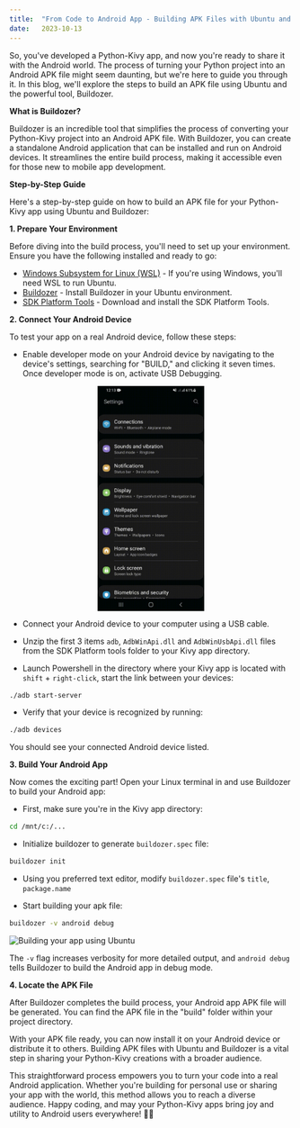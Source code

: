 ```yaml
---
title:  "From Code to Android App - Building APK Files with Ubuntu and Buildozer on a Windows Machine"
date:   2023-10-13
---
```


So, you've developed a Python-Kivy app, and now you're ready to share it with the Android world. The process of turning your Python project into an Android APK file might seem daunting, but we're here to guide you through it. In this blog, we'll explore the steps to build an APK file using Ubuntu and the powerful tool, Buildozer.

**What is Buildozer?**

Buildozer is an incredible tool that simplifies the process of converting your Python-Kivy project into an Android APK file. With Buildozer, you can create a standalone Android application that can be installed and run on Android devices. It streamlines the entire build process, making it accessible even for those new to mobile app development.

**Step-by-Step Guide**

Here's a step-by-step guide on how to build an APK file for your Python-Kivy app using Ubuntu and Buildozer:

**1. Prepare Your Environment**

Before diving into the build process, you'll need to set up your environment. Ensure you have the following installed and ready to go:

- [Windows Subsystem for Linux (WSL)](https://learn.microsoft.com/en-us/windows/wsl/install) - If you're using Windows, you'll need WSL to run Ubuntu.
- [Buildozer](https://buildozer.readthedocs.io/en/latest/installation.html) - Install Buildozer in your Ubuntu environment.
- [SDK Platform Tools](https://developer.android.com/tools/releases/platform-tools#downloads) - Download and install the SDK Platform Tools.

**2. Connect Your Android Device**

To test your app on a real Android device, follow these steps:

- Enable developer mode on your Android device by navigating to the device's settings, searching for "BUILD," and clicking it seven times. Once developer mode is on, activate USB Debugging.

<img src="/assets/build.gif" alt="Enabling developer more" style="width: auto; height: 400px; display: block; margin: auto;">

- Connect your Android device to your computer using a USB cable.

- Unzip the first 3 items `adb`, `AdbWinApi.dll` and `AdbWinUsbApi.dll` files from the SDK Platform tools folder to your Kivy app directory.

- Launch Powershell in the directory where your Kivy app is located with `shift` + `right-click`, start the link between your devices:

```bash
./adb start-server
```

- Verify that your device is recognized by running:

```bash
./adb devices
```

You should see your connected Android device listed.

**3. Build Your Android App**

Now comes the exciting part! Open your Linux terminal in and use Buildozer to build your Android app:

- First, make sure you're in the Kivy app directory:

```bash
cd /mnt/c:/...
```

- Initialize buildozer to generate `buildozer.spec` file:

```bash
buildozer init
```

- Using you preferred text editor, modify `buildozer.spec` file's `title`, `package.name`

- Start building your apk file:

```bash
buildozer -v android debug
```

<img src="/assets/compile.gif" alt="Building your app using Ubuntu">

The `-v` flag increases verbosity for more detailed output, and `android debug` tells Buildozer to build the Android app in debug mode.

**4. Locate the APK File**

After Buildozer completes the build process, your Android app APK file will be generated. You can find the APK file in the "build" folder within your project directory.

With your APK file ready, you can now install it on your Android device or distribute it to others. Building APK files with Ubuntu and Buildozer is a vital step in sharing your Python-Kivy creations with a broader audience.

This straightforward process empowers you to turn your code into a real Android application. Whether you're building for personal use or sharing your app with the world, this method allows you to reach a diverse audience. Happy coding, and may your Python-Kivy apps bring joy and utility to Android users everywhere! 🚀📱